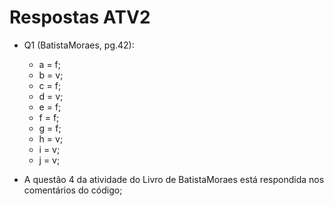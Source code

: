 # Respostas ATV2

- Q1 (BatistaMoraes, pg.42):
    - a = f;
    - b = v;
    - c = f;
    - d = v; 
    - e = f;
    - f = f;
    - g = f;
    - h = v;
    - i = v;
    - j = v;

- A questão 4 da atividade do Livro de BatistaMoraes está respondida nos comentários do código;